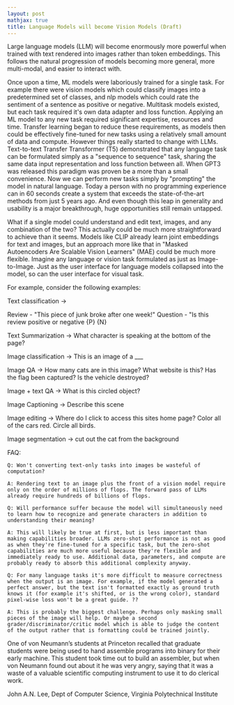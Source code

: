 ```yaml
---
layout: post
mathjax: true
title: Language Models will become Vision Models (Draft)
--- 
```


Large language models (LLM) will become enormously more powerful when trained with text rendered into images rather than token embeddings. This follows the natural progression of models becoming more general, more multi-modal, and easier to interact with.

Once upon a time, ML models were laboriously trained for a single task. For example there were vision models which could classify images into a predetermined set of classes, and nlp models which could rate the sentiment of a sentence as positive or negative. Multitask models existed, but each task required it's own data adapter and loss function. Applying an ML model to any new task required significant expertise, resources and time. Transfer learning began to reduce these requirements, as models then could be effectively fine-tuned for new tasks using a relatively small amount of data and compute. However things really started to change with LLMs. Text-to-text Transfer Transformer (T5) demonstrated that any language task can be formulated simply as a "sequence to sequence" task, sharing the same data input representation and loss function between all. When GPT3 was released this paradigm was proven be a more than a small convenience. Now we can perform new tasks simply by "prompting" the model in natural language. Today a person with no programming experience can in 60 seconds create a system that exceeds the state-of-the-art methods from just 5 years ago. And even though this leap in generality and usability is a major breakthrough, huge opportunities still remain untapped.

What if a single model could understand and edit text, images, and any combination of the two? This actually could be much more straightforward to achieve than it seems. Models like CLIP already learn joint embeddings for text and images, but an approach more like that in "Masked Autoencoders Are Scalable Vision Learners" (MAE) could be much more flexible. 
Imagine any language or vision task formulated as just as Image-to-Image. Just as the user interface for language models collapsed into the model, so can the user interface for visual task.

For example, consider the following examples:

Text classification -> 

Review - "This piece of junk broke after one week!"
Question - "Is this review positive or negative {P} {N}

Text Summarization ->
What character is speaking at the bottom of the page?

Image classification -> 
This is an image of a ___

Image QA -> 
How many cats are in this image?
What website is this?
Has the flag been captured?
Is the vehicle destroyed? 

Image + text QA ->
What is this circled object?

Image Captioning -> 
Describe this scene

Image editing -> 
Where do I click to access this sites home page?
Color all of the cars red.
Circle all birds.

Image segmentation ->
cut out the cat from the background


FAQ:

    Q: Won't converting text-only tasks into images be wasteful of computation?

    A: Rendering text to an image plus the front of a vision model require only on the order of millions of flops. The forward pass of LLMs already require hundreds of billions of flops.

    Q: Will performance suffer because the model will simultaneously need to learn how to recognize and generate characters in addition to understanding their meaning?

    A: This will likely be true at first, but is less important than making capabilities broader. LLMs zero-shot performance is not as good as when they're fine-tuned for a specific task, but the zero-shot capabilities are much more useful because they're flexible and immediately ready to use. Additional data, parameters, and compute are probably ready to absorb this additional complexity anyway.

    Q: For many language tasks it's more difficult to measure correctness when the output is an image. For example, if the model generated a perfect answer, but the text isn't formatted exactly as ground truth knows it (for example it's shifted, or is the wrong color), standard pixel-wise loss won't be a great guide. ??
    
    A: This is probably the biggest challenge. Perhaps only masking small pieces of the image will help. Or maybe a second grader/discriminator/critic model which is able to judge the content of the output rather that is formatting could be trained jointly. 



One of von Neumann’s students at Princeton recalled that graduate students were being used to hand assemble programs into binary for their early machine. This student took time out to build an assembler, but when von Neumann found out about it he was very angry, saying that it was a waste of a valuable scientific computing instrument to use it to do clerical work.

John A.N. Lee, Dept of Computer Science, Virginia Polytechnical Institute